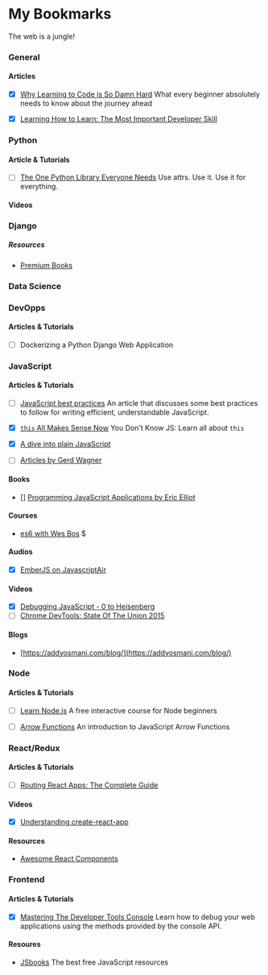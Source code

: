 # My Bookmarks
 The web is a jungle!
 
### General
 
#### Articles
- [x] [Why Learning to Code is So Damn Hard](https://www.vikingcodeschool.com/posts/why-learning-to-code-is-so-damn-hard)
      What every beginner absolutely needs to know about the journey ahead

- [X] [Learning How to Learn: The Most Important Developer Skill](https://medium.freecodecamp.com/learning-how-to-learn-the-most-important-developer-skill-7bf62dfaf67d#.kj6ebq7nj)
      

### Python

#### Article & Tutorials
- [ ] [The One Python Library Everyone Needs](https://glyph.twistedmatrix.com/2016/08/attrs.html)
  Use attrs. Use it. Use it for everything.
    

#### Videos


### Django


##### Resources

- [Premium Books](http://djangoweekly.com/books/)



### Data Science


### DevOpps

#### Articles & Tutorials

- [ ] Dockerizing a Python Django Web Application

### JavaScript

#### Articles & Tutorials

- [ ] [JavaScript best practices](https://docs.webplatform.org/wiki/tutorials/javascript_best_practices)
      An article that discusses some best practices to follow for writing efficient, understandable JavaScript.
- [X] [`this` All Makes Sense Now](https://github.com/getify/You-Dont-Know-JS/blob/master/this%20%26%20object%20prototypes/ch2.md)
      You Don't Know JS: Learn all about `this`
- [X] [A dive into plain JavaScript](http://blog.adtile.me/2014/01/16/a-dive-into-plain-javascript/)

- [ ] [Articles by Gerd Wagner](http://www.codeproject.com/script/Articles/MemberArticles.aspx?amid=10718738)
       
#### Books
- [] [Programming JavaScript Applications by Eric Elliot](http://chimera.labs.oreilly.com/books/1234000000262/index.html)

#### Courses
- [es6 with Wes Bos](https://es6.io/) $

#### Audios
- [X] [EmberJS on JavascriptAir](https://javascriptair.com/episodes/2016-04-27/)

#### Videos
- [X] [Debugging JavaScript - 0 to Heisenberg](https://www.youtube.com/watch?v=-q1z8BPFItw)
- [ ] [Chrome DevTools: State Of The Union 2015](https://addyosmani.com/blog/chrome-devtools-state-of-the-union-2015/)

#### Blogs
- [https://addyosmani.com/blog/](https://addyosmani.com/blog/)

### Node

#### Articles & Tutorials

- [ ] [Learn Node.js](https://hyperdev.com/help/learn-node-js-free-beginner-course)
      A free interactive course for Node beginners     
- [ ] [Arrow Functions](http://wesbos.com/arrow-functions)
      An introduction to JavaScript Arrow Functions


### React/Redux

#### Articles & Tutorials

- [ ] [Routing React Apps: The Complete Guide](https://scotch.io/tutorials/routing-react-apps-the-complete-guide?utm_source=javascriptweekly&utm_medium=email)
      
#### Videos

- [X] [Understanding create-react-app](https://www.youtube.com/watch?v=wLgHjZM4pWM)

#### Resources

- [Awesome React Components](https://github.com/brillout/awesome-react-components)

### Frontend

#### Articles & Tutorials

- [x] [Mastering The Developer Tools Console](http://blog.teamtreehouse.com/mastering-developer-tools-console)
      Learn how to debug your web applications using the methods provided by the console API.


#### Resoures

- [JSbooks](http://jsbooks.revolunet.com/)
  The best free JavaScript resources

